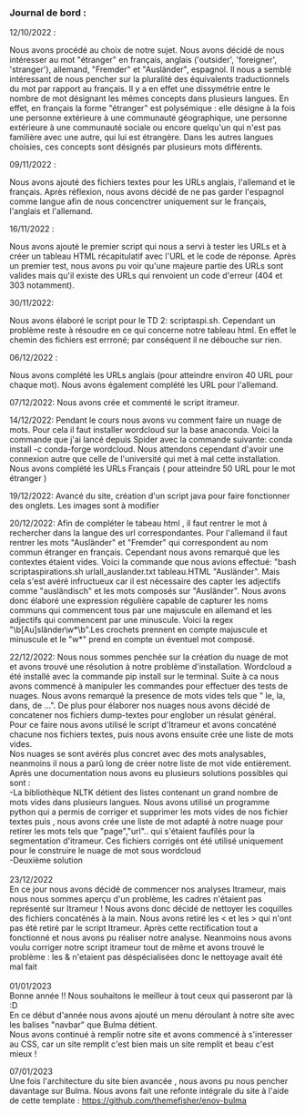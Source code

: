 ### Journal de bord :

12/10/2022 : 

Nous avons procédé au choix de notre sujet. Nous avons décidé de nous intéresser au mot "étranger" en français, anglais ('outsider', 'foreigner', 'stranger'), allemand, "Fremder" et "Ausländer", espagnol. 
Il nous a semblé intéressant de nous pencher sur la pluralité des équivalents traductionnels du mot par rapport au français. Il y a en effet une dissymétrie entre le nombre de mot désignant les mêmes concepts dans plusieurs langues. 
En effet, en français la forme "étranger" est polysémique : elle désigne à la fois une personne extérieure à une communauté géographique, une personne extérieure à une communauté sociale ou encore quelqu'un qui n'est pas familière avec une autre, qui lui est étrangère. 
Dans les autres langues choisies, ces concepts sont désignés par plusieurs mots différents.
             
09/11/2022 : 

Nous avons ajouté des fichiers textes pour les URLs anglais, l'allemand et le français. Après réflexion, nous avons décidé de ne pas garder l'espagnol comme langue afin de nous concenctrer uniquement sur le français, l'anglais et l'allemand.

16/11/2022 :

Nous avons ajouté le premier script qui nous a servi à tester les URLs et à créer un tableau HTML récapitulatif avec l'URL et le code de réponse. Après un premier test, nous avons pu voir qu'une majeure partie des URLs sont valides mais qu'il existe des URLs qui renvoient un code d'erreur (404 et 303 notamment). 


 30/11/2022:
 
Nous avons élaboré le script pour le TD 2: scriptaspi.sh. Cependant un problème reste à résoudre en ce qui concerne notre tableau html. En effet le chemin des fichiers est errroné; par conséquent il ne débouche sur rien. 
 
 06/12/2022 : 
 
 Nous avons complété les URLs anglais (pour atteindre environ 40 URL pour chaque mot).
 Nous avons également complété les URL pour l'allemand. 
 
 07/12/2022:
 Nous avons crée et commenté le script itrameur. 

14/12/2022:
Pendant le cours nous avons vu comment faire un nuage de mots.  Pour cela il faut installer wordcloud sur la base anaconda. Voici la commande que j'ai lancé depuis Spider avec la commande suivante: conda install -c conda-forge wordcloud. 
Nous attendons cependant d'avoir une connexion autre que celle de l'université qui met à mal cette installation.
Nous avons complété les URLs Français ( pour atteindre 50 URL pour le mot étranger )

19/12/2022:
Avancé du site, création d'un script java pour faire fonctionner des onglets. Les images sont à modifier

20/12/2022:
Afin de compléter le tabeau html , il faut rentrer le mot à rechercher dans la langue des url correspondantes. Pour l'allemand il faut rentrer les mots "Ausländer" et "Fremder" qui correspondent au nom commun étranger en français. Cependant nous avons remarqué que les contextes étaient vides. Voici la commande que nous avions effectué: "bash scriptaspirations.sh urlall_auslander.txt tableau.HTML "Ausländer". Mais cela s'est avéré infructueux car il est nécessaire des capter les adjectifs comme "ausländisch" et les mots composés sur "Ausländer". Nous avons donc élaboré une expression régulière capable de capturer les noms communs qui commencent tous par une majuscule en allemand et les adjectifs qui commencent par une minuscule. Voici la regex "\b[Au]sländer\w*\b".Les crochets prennent en compte majuscule et minuscule et le "w*" prend en compte un éventuel mot composé.

22/12/2022:
Nous nous sommes penchée sur la création du nuage de mot et avons trouvé une résolution à notre problème d'installation. Wordcloud a été installé avec la commande pip install sur le terminal. Suite à ca nous avons commencé à manipuler les commandes pour effectuer des tests de nuages. Nous avons remarqué la presence de mots vides tels que " le, la, dans, de ...".
De plus pour élaborer nos nuages nous avons décidé de concatener nos fichiers dump-textes pour englober un résulat général. </br>
Pour ce faire nous avons utilisé le script d'Itrameur et avons concaténé chacune nos fichiers textes, puis nous avons ensuite crée une liste de mots vides.
</br> Nos nuages se sont avérés plus concret avec des mots analysables, neanmoins il nous a parû long de créer notre liste de mot vide entièrement. Après une documentation nous avons eu plusieurs solutions possibles qui sont :
</br>
-La bibliothèque NLTK détient des listes contenant un grand nombre de mots vides dans plusieurs langues. Nous avons utilisé un programme python qui a permis de corriger et supprimer les mots vides de nos fichier textes puis , nous avons crée une liste de mot adapté à notre nuage pour retirer les mots tels que "page","url".. qui s'étaient faufilés pour la segmentation d'itrameur. Ces fichiers corrigés ont été utilisé uniquement pour le construire le nuage de mot sous wordcloud
</br>
-Deuxième solution
</br>
</br>
23/12/2022
</br>
En ce jour nous avons décidé de commencer nos analyses Itrameur, mais nous nous sommes aperçu d'un problème, les cadres n'étaient pas représenté sur Itrameur ! Nous avons donc décidé de nettoyer les coquilles des fichiers concaténés à la main. Nous avons retiré les &lt; et les &gt; qui n'ont pas été retiré par le script Itrameur. Après cette rectification tout a fonctionné et nous avons pu réaliser notre analyse. Neanmoins nous avons voulu corriger notre script itrameur tout de même et avons trouvé le problème : les & n'etaient pas déspécialisées donc le nettoyage avait été mal fait</br>
</br>
01/01/2023
</br>
Bonne année !! Nous souhaitons le meilleur à tout ceux qui passeront par là :D </br>
En ce début d'année nous avons ajouté un menu déroulant à notre site avec les balises "navbar" que Bulma détient.</br> Nous avons continué à remplir notre site et avons commencé à s'interesser au CSS, car un site remplit c'est bien mais un site remplit et beau c'est mieux ! </br>

07/01/2023
</br>
Une fois l'architecture du site bien avancée , nous avons pu nous pencher davantage sur Bulma. Nous avons fait une refonte intégrale du site à l'aide de cette template : https://github.com/themefisher/enov-bulma
